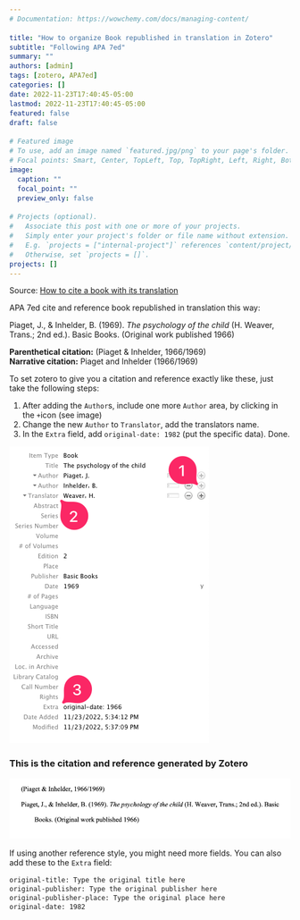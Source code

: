```yaml
---
# Documentation: https://wowchemy.com/docs/managing-content/

title: "How to organize Book republished in translation in Zotero"
subtitle: "Following APA 7ed"
summary: ""
authors: [admin]
tags: [zotero, APA7ed]
categories: []
date: 2022-11-23T17:40:45-05:00
lastmod: 2022-11-23T17:40:45-05:00
featured: false
draft: false

# Featured image
# To use, add an image named `featured.jpg/png` to your page's folder.
# Focal points: Smart, Center, TopLeft, Top, TopRight, Left, Right, BottomLeft, Bottom, BottomRight.
image:
  caption: ""
  focal_point: ""
  preview_only: false

# Projects (optional).
#   Associate this post with one or more of your projects.
#   Simply enter your project's folder or file name without extension.
#   E.g. `projects = ["internal-project"]` references `content/project/deep-learning/index.md`.
#   Otherwise, set `projects = []`.
projects: []
---
```


Source: [How to cite a book with its translation](https://forums.zotero.org/discussion/69875/how-to-cite-a-book-with-its-translation)

APA 7ed cite and reference book republished in translation this way:

Piaget, J., & Inhelder, B. (1969). *The psychology of the child* (H. Weaver, Trans.; 2nd ed.). Basic Books. (Original work published 1966)

**Parenthetical citation:** (Piaget & Inhelder, 1966/1969) </br>
**Narrative citation:** Piaget and Inhelder (1966/1969)

To set zotero to give you a citation and reference exactly like these, just take the following steps:
1. After adding the `Author`s, include one more `Author` area, by clicking in the `+`icon (see image)
2. Change the new `Author` to `Translator`, add the translators name.
3. In the `Extra` field, add `original-date: 1982` (put the specific data).
Done.

![](SCR-20221123-owi.png)

### This is the citation and reference generated by Zotero


![](SCR-20221123-oza.png)



If using another reference style, you might need more fields. You can also add these to the `Extra` field:

``` 
original-title: Type the original title here
original-publisher: Type the original publisher here
original-publisher-place: Type the original place here
original-date: 1982 
```
